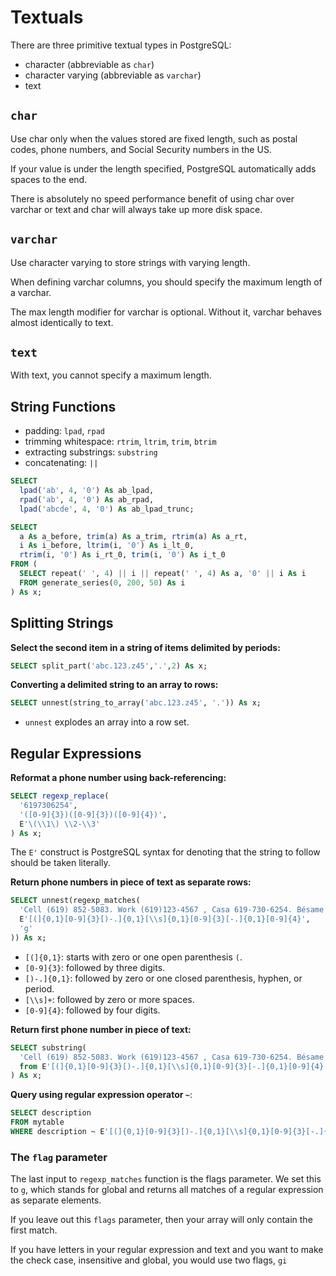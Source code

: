 # Textuals

There are three primitive textual types in PostgreSQL: 

- character (abbreviable as `char`)
- character varying (abbreviable as `varchar`)
- text

## `char`

Use char only when the values stored are fixed length, such as postal codes, phone numbers, and Social Security numbers in the US. 

If your value is under the length specified, PostgreSQL automatically adds spaces to the end.

There is absolutely no speed performance benefit of using char over varchar or text and char will always take up more disk space.

## `varchar`

Use character varying to store strings with varying length. 

When defining varchar columns, you should specify the maximum length of a varchar.

The max length modifier for varchar is optional. Without it, varchar behaves almost identically to text.


## `text`

With text, you cannot specify a maximum length.


## String Functions

- padding: `lpad`, `rpad`
- trimming whitespace: `rtrim`, `ltrim`, `trim`, `btrim`
- extracting substrings: `substring`
- concatenating: `||`

```sql
SELECT
  lpad('ab', 4, '0') As ab_lpad,
  rpad('ab', 4, '0') As ab_rpad,
  lpad('abcde', 4, '0') As ab_lpad_trunc;
```

```sql
SELECT
  a As a_before, trim(a) As a_trim, rtrim(a) As a_rt,
  i As i_before, ltrim(i, '0') As i_lt_0,
  rtrim(i, '0') As i_rt_0, trim(i, '0') As i_t_0
FROM (
  SELECT repeat(' ', 4) || i || repeat(' ', 4) As a, '0' || i As i
  FROM generate_series(0, 200, 50) As i
) As x;
```


## Splitting Strings

**Select the second item in a string of items delimited by periods:**

```sql
SELECT split_part('abc.123.z45','.',2) As x;
```

**Converting a delimited string to an array to rows:**

```sql
SELECT unnest(string_to_array('abc.123.z45', '.')) As x;
```

- `unnest` explodes an array into a row set.


## Regular Expressions

**Reformat a phone number using back-referencing:**

```sql
SELECT regexp_replace(
  '6197306254',
  '([0-9]{3})([0-9]{3})([0-9]{4})',
  E'\(\\1\) \\2-\\3'
) As x;
```

The `E'` construct is PostgreSQL syntax for denoting that the string to follow should be taken literally.

**Return phone numbers in piece of text as separate rows:**

```sql
SELECT unnest(regexp_matches(
  'Cell (619) 852-5083. Work (619)123-4567 , Casa 619-730-6254. Bésame mucho.',
  E'[(]{0,1}[0-9]{3}[)-.]{0,1}[\\s]{0,1}[0-9]{3}[-.]{0,1}[0-9]{4}',
  'g'
)) As x;
```

- `[(]{0,1}`: starts with zero or one open parenthesis `(`.
- `[0-9]{3}`: followed by three digits.
- `[)-.]{0,1}`: followed by zero or one closed parenthesis, hyphen, or
period.
- `[\\s]+`: followed by zero or more spaces. 
- `[0-9]{4}`: followed by four digits.

**Return first phone number in piece of text:**

```sql
SELECT substring(
  'Cell (619) 852-5083. Work (619)123-4567 , Casa 619-730-6254. Bésame mucho.'
  from E'[(]{0,1}[0-9]{3}[)-.]{0,1}[\\s]{0,1}[0-9]{3}[-.]{0,1}[0-9]{4}'
) As x;
```

**Query using regular expression operator `~`**:

```sql
SELECT description
FROM mytable
WHERE description ~ E'[(]{0,1}[0-9]{3}[)-.]{0,1}[\\s]{0,1}[0-9]{3}[-.]{0,1}[0-9]{4}';
```


### The `flag` parameter

The last input to `regexp_matches` function is the flags parameter. We set this to `g`, which stands for global and returns all matches of a regular expression as separate elements.

If you leave out this `flags` parameter, then your array will only contain the first match.

If you have letters in your regular expression and text and you want to make the check case, insensitive and global, you would use two flags, `gi`
